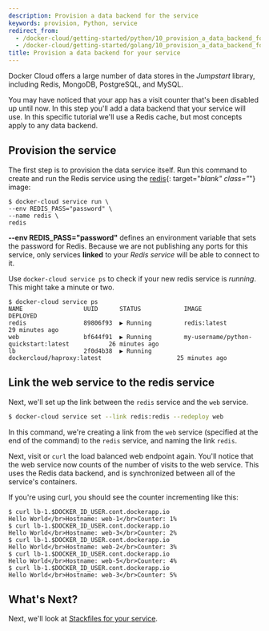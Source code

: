 ```yaml
---
description: Provision a data backend for the service
keywords: provision, Python, service
redirect_from:
  - /docker-cloud/getting-started/python/10_provision_a_data_backend_for_your_service/
  - /docker-cloud/getting-started/golang/10_provision_a_data_backend_for_your_service/
title: Provision a data backend for your service
---
```

Docker Cloud offers a large number of data stores in the *Jumpstart* library, including Redis, MongoDB, PostgreSQL, and MySQL.

You may have noticed that your app has a visit counter that's been disabled up until now. In this step you'll add a data backend that your service will use. In this specific tutorial we'll use a Redis cache, but most concepts apply to any data backend.

## Provision the service

The first step is to provision the data service itself. Run this command to create and run the Redis service using the [redis](https://github.com/docker-library/redis/){: target="*blank" class="*"} image:

```none
$ docker-cloud service run \
--env REDIS_PASS="password" \
--name redis \
redis
```

**--env REDIS_PASS="password"** defines an environment variable that sets the password for Redis. Because we are not publishing any ports for this service, only services **linked** to your *Redis service* will be able to connect to it.

Use `docker-cloud service ps` to check if your new redis service is *running*. This might take a minute or two.

```none
$ docker-cloud service ps
NAME                 UUID      STATUS            IMAGE                                          DEPLOYED
redis                89806f93  ▶ Running         redis:latest                                   29 minutes ago
web                  bf644f91  ▶ Running         my-username/python-quickstart:latest           26 minutes ago
lb                   2f0d4b38  ▶ Running         dockercloud/haproxy:latest                     25 minutes ago
```

## Link the web service to the redis service

Next, we'll set up the link between the `redis` service and the `web` service.

```bash
$ docker-cloud service set --link redis:redis --redeploy web
```

In this command, we're creating a link from the `web` service (specified at the end of the command) to the `redis` service, and naming the link `redis`.

Next, visit or `curl` the load balanced web endpoint again. You'll notice that the web service now counts of the number of visits to the web service. This uses the Redis data backend, and is synchronized between all of the service's containers.

If you're using curl, you should see the counter incrementing like this:

```none
$ curl lb-1.$DOCKER_ID_USER.cont.dockerapp.io
Hello World</br>Hostname: web-1</br>Counter: 1%
$ curl lb-1.$DOCKER_ID_USER.cont.dockerapp.io
Hello World</br>Hostname: web-3</br>Counter: 2%
$ curl lb-1.$DOCKER_ID_USER.cont.dockerapp.io
Hello World</br>Hostname: web-2</br>Counter: 3%
$ curl lb-1.$DOCKER_ID_USER.cont.dockerapp.io
Hello World</br>Hostname: web-5</br>Counter: 4%
$ curl lb-1.$DOCKER_ID_USER.cont.dockerapp.io
Hello World</br>Hostname: web-3</br>Counter: 5%
```

## What's Next?

Next, we'll look at [Stackfiles for your service](11_service_stacks.md).